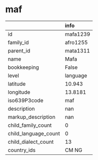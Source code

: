 # maf
|                      | info     |
|:---------------------|:---------|
| id                   | mafa1239 |
| family_id            | afro1255 |
| parent_id            | mata1311 |
| name                 | Mafa     |
| bookkeeping          | False    |
| level                | language |
| latitude             | 10.943   |
| longitude            | 13.8181  |
| iso639P3code         | maf      |
| description          | nan      |
| markup_description   | nan      |
| child_family_count   | 0        |
| child_language_count | 0        |
| child_dialect_count  | 13       |
| country_ids          | CM NG    |